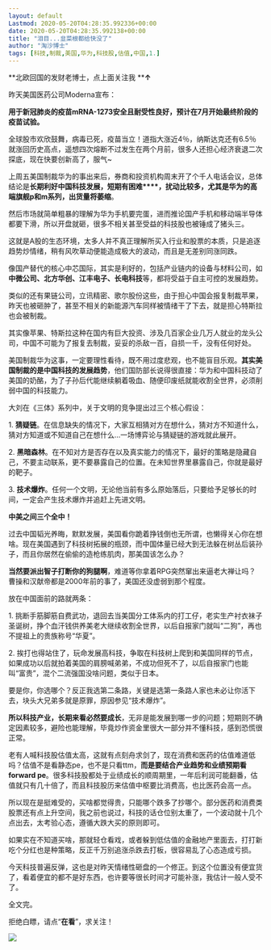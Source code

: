 ```yaml
---
layout: default
Lastmod: 2020-05-20T04:28:35.992336+00:00
date: 2020-05-20T04:28:35.992138+00:00
title: "泪目...韭菜根都给快没了"
author: "淘沙博士"
tags: [科技,制裁,美国,华为,科技股,估值,中国,1.]
---
```


**北欧回国的发财老博士，点上面关注我 ****↑**

昨天美国医药公司Moderna宣布：

**用于新冠肺炎的疫苗mRNA-1273安全且耐受性良好，预计在7月开始最终阶段的疫苗试验。**

全球股市欢欣鼓舞，病毒已死，疫苗当立！道指大涨近4％，纳斯达克还有6.5％就涨回历史高点，遥想四次熔断不过发生在两个月前，很多人还担心经济衰退二次探底，现在快要创新高了，服气~

上周五美国制裁华为的事出来后，券商和投资机构周末开了个千人电话会议，总体结论是**长期利好中国科技发展，短期有困难****，扰动比较多，尤其是华为的高端旗舰p和m系列，出货量将萎缩**。

然后市场就简单粗暴的理解为华为手机要完蛋，进而推论国产手机和移动端半导体都要下滑，所以开盘就砸，很多不相关甚至受益的科技股也被锤成了猪头三。

这就是A股的生态环境，太多人并不真正理解所买入行业和股票的本质，只是追逐趋势炒情绪，稍有风吹草动便能造成极大的波动，而且是无差别同涨同跌。

像国产替代的核心中芯国际，其实是利好的，包括产业链内的设备与材料公司，如**中微公司、北方华创、江丰电子、长电科技**等，都将受益于自主可控的发展趋势。

类似的还有果链公司，立讯精密、歌尔股份这些，由于担心中国会报复制裁苹果，昨天也被砸肿了，甚至不相关的新能源汽车同样被情绪干了下去，就是担心特斯拉也会被制裁。

其实像苹果、特斯拉这种在国内有巨大投资、涉及几百家企业几万人就业的龙头公司，中国不可能为了报复去制裁，妥妥的杀敌一百，自损一千，没有任何好处。

美国制裁华为这事，一定要理性看待，既不用过度悲观，也不能盲目乐观。**其实美国制裁的是中国科技的发展趋势**，他们国防部长说得很直接：华为和中国科技动了美国的奶酪，为了子孙后代能继续躺着吸血、随便印废纸就能收割全世界，必须削弱中国的科技能力。

大刘在《三体》系列中，关于文明的竞争提出过三个核心假设：

1\. **猜疑链**。在信息缺失的情况下，大家互相猜对方在想什么，猜对方不知道什么，猜对方知道或不知道自己在想什么…一场博弈论与猜疑链的游戏就此展开。

2\. **黑暗森林**。在不知对方是否存在以及真实能力的情况下，最好的策略是隐藏自己，不要主动联系，更不要暴露自己的位置。在未知世界里暴露自己，你就是最好的靶子。

3\. **技术爆炸**。任何一个文明，无论他当前有多么原始落后，只要给予足够长的时间，一定会产生技术爆炸并追赶上先进文明。

**中美之间三个全中！**

过去中国韬光养晦，默默发展，美国看你跪着挣钱倒也无所谓，也懒得关心你在想啥。现在美国遇到了科技树拓展的瓶颈，而中国体量已经大到无法躲在树丛后装孙子，而且你居然在偷偷的造枪练肌肉，那美国该怎么办？

**当然要派出智子打断你的狗腿啊**，难道等你拿着RPG突然窜出来逼老大禅让吗？曹操和汉献帝都是2000年前的事了，美国还没虚弱到那个程度。

放在中国面前的路就两条：

1\. 挑断手筋脚筋自费武功，退回去当美国分工体系内的打工仔，老实生产衬衣袜子圣诞树，挣个血汗钱供养美老大继续收割全世界，以后自报家门就叫“二狗”，再也不提祖上的贵族称号“华夏”。

2\. 挨打也得站住了，玩命发展高科技，争取在科技树上爬到和美国同样的节点，如果成功以后就拍着美国的肩膀喊弟弟，不成功但死不了，以后自报家门也能叫“富贵”，混个二流强国没啥问题，类似于日本。

要是你，你选哪个？反正我选第二条路，关键是选第一条路人家也未必让你活下去，块头大兄弟多就是原罪，原因参见“技术爆炸”。

**所以科技产业，长期来看必然要成长**，无非是能发展到哪一步的问题；短期则不确定因素较多，避险也能理解，毕竟炒作资金里很大一部分并不懂科技，感到恐慌很正常。

老有人喊科技股估值太高，这就有点刻舟求剑了，现在消费和医药的估值难道低吗？估值不是看静态pe，也不是只看ttm，**而是要结合产业趋势和业绩预期看forward pe**。很多科技股都处于业绩成长的顺周期里，一年后利润可能翻番，估值就只有几十倍了，而且科技股历来估值中枢要比消费高，也比医药会高一点。

所以现在是挺难受的，买啥都觉得贵，只能哪个跌多了抄哪个。部分医药和消费类股票还有点上升空间，我之前也说过，科技的话仓位别太重了，一个波动就十几个点出去，太考验心态，遵循大跌大买的原则即可。

如果实在不知道买啥，那就轻仓看戏，或者躲到低估值的金融地产里面去，打打新吃个分红也是种策略，反正千万别追涨杀跌去打板，很容易乱了心态造成亏损。

今天科技普遍反弹，这也是对昨天情绪性砸盘的一个修正。到这个位置没有便宜货了，看着便宜的都不是好东西，也许要等很长时间才可能补涨，我估计一般人受不了。

全文完。

拒绝白瞟，请点“**在看**”，求关注！

![](https://images.weserv.nl/?url=https%3A//mmbiz.qpic.cn/mmbiz_png/Qxb4NEh5ABic4LHYplvszCImXt0t4QVckFlnY18DQIfFQXB2cfMP2OZGiaibhPn3VV1vGAtpFfNZNOmQf7icDoE7pA/640%3Fwx_fmt%3Dpng)

